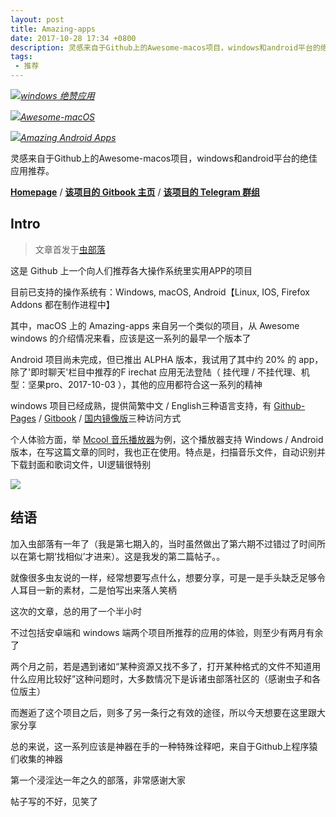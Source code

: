 ```yaml
---
layout: post
title: Amazing-apps
date: 2017-10-28 17:34 +0800
description: 灵感来自于Github上的Awesome-macos项目，windows和android平台的绝佳应用推荐。
tags:
 - 推荐
---
```


![](https://ww1.sinaimg.cn/large/78905b2cgy1fk686o5b4rj211h0lbwfc.jpg)*[windows 绝赞应用](https://amazing-apps.gitbooks.io/windows-apps-that-amaze-us/content/zh-CN/)*

![](https://ww1.sinaimg.cn/large/78905b2cgy1fk68jkyjchj211j0lb758.jpg)*[Awesome-macOS](https://github.com/iCHAIT/awesome-macOS)*

![](https://ww1.sinaimg.cn/large/78905b2cgy1fk686o4gw1j211h0lbjs7.jpg)*[Amazing Android Apps](https://amazing-apps.gitbooks.io/amazing-android-apps/content/zh-CN/)*

灵感来自于Github上的Awesome-macos项目，windows和android平台的绝佳应用推荐。

<!--more-->

**[Homepage](http://amazingapps.org/)** / **[该项目的 Gitbook 主页](https://www.gitbook.com/@amazing-apps)** / **[该项目的 Telegram 群组](https://t.me/joinchat/AAAAAESLWZxuUSkUqqk1rA)**

## Intro

> 文章首发于[虫部落](http://bbs.chongbuluo.com/forum.php?mod=viewthread&tid=3082&fromuid=4208)

这是 Github 上一个向人们推荐各大操作系统里实用APP的项目

目前已支持的操作系统有：Windows, macOS, Android【Linux, IOS, Firefox Addons 都在制作进程中】

其中，macOS 上的 Amazing-apps 来自另一个类似的项目，从 Awesome windows 的介绍情况来看，应该是这一系列的最早一个版本了

Android 项目尚未完成，但已推出 ALPHA 版本，我试用了其中约 20% 的 app，除了'即时聊天'栏目中推荐的F irechat 应用无法登陆（ 挂代理 / 不挂代理、机型：坚果pro、2017-10-03 ），其他的应用都符合这一系列的精神

windows 项目已经成熟，提供简繁中文 / English三种语言支持，有 [Github-Pages](https://amazing-apps.gitbooks.io/windows-apps-that-amaze-us/content/zh-CN/) / [Gitbook](https://www.gitbook.com/book/amazing-apps/windows-apps-that-amaze-us/details) / [国内镜像版](http://windowsapp.org/)三种访问方式

个人体验方面，举 [Mcool 音乐播放器](https://mcool.appinn.me/)为例，这个播放器支持 Windows / Android 版本，在写这篇文章的同时，我也正在使用。特点是，扫描音乐文件，自动识别并下载封面和歌词文件，UI逻辑很特别

![](https://wx2.sinaimg.cn/large/78905b2cgy1fk68cmyux1j20fk0bpdij.jpg)

## 结语

加入虫部落有一年了（我是第七期入的，当时虽然做出了第六期不过错过了时间所以在第七期‘找相似’才进来）。这是我发的第二篇帖子。。

就像很多虫友说的一样，经常想要写点什么，想要分享，可是一是手头缺乏足够令人耳目一新的素材，二是怕写出来落人笑柄

这次的文章，总的用了一个半小时

不过包括安卓端和 windows 端两个项目所推荐的应用的体验，则至少有两月有余了

两个月之前，若是遇到诸如“某种资源又找不多了，打开某种格式的文件不知道用什么应用比较好”这种问题时，大多数情况下是诉诸虫部落社区的（感谢虫子和各位版主）

而邂逅了这个项目之后，则多了另一条行之有效的途径，所以今天想要在这里跟大家分享

总的来说，这一系列应该是神器在手的一种特殊诠释吧，来自于Github上程序猿们收集的神器

第一个浸淫达一年之久的部落，非常感谢大家

帖子写的不好，见笑了